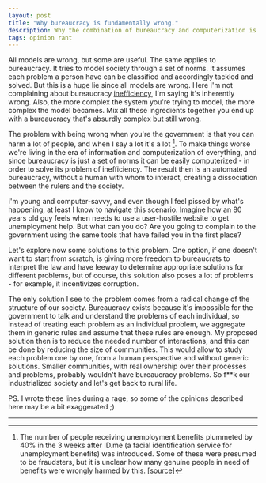 ```yaml
---
layout: post
title: "Why bureaucracy is fundamentally wrong."
description: Why the combination of bureaucracy and computerization is breaking our society.
tags: opinion rant
---
```


All models are wrong, but some are useful. The same applies to bureaucracy. It tries to model society through a set of norms. It assumes each problem a person have can be classified and accordingly tackled and solved. But this is a huge lie since all models are wrong. Here I'm not complaining about bureaucracy [inefficiency](https://www.youtube.com/watch?v=JtEkUmYecnk&ab_channel=gsom7), I'm saying it's inherently wrong. Also, the more complex the system you're trying to model, the more complex the model becames. Mix all these ingredients together you end up with a bureaucracy that's absurdly complex but still wrong.

The problem with being wrong when you're the government is that you can harm a lot of people, and when I say a lot it's a lot [^1]. To make things worse we're living in the era of information and computerization of everything, and since bureaucracy is just a set of norms it can be easily computerized - in order to solve its problem of inefficiency. The result then is an automated bureaucracy, without a human with whom to interact, creating a dissociation between the rulers and the society. 

I'm young and computer-savvy, and even though I feel pissed by what's happening, at least I know to navigate this scenario. Imagine how an 80 years old guy feels when needs to use a user-hostile website to get unemployment help. But what can you do? Are you going to complain to the government using the same tools that have failed you in the first place?

Let's explore now some solutions to this problem. One option, if one doesn't want to start from scratch, is giving more freedom to bureaucrats to interpret the law and have leeway to determine appropriate solutions for different problems, but of course, this solution also poses a lot of problems - for example, it incentivizes corruption.

The only solution I see to the problem comes from a radical change of the structure of our society. Bureaucracy exists because it's impossible for the government to talk and understand the problems of each individual, so instead of treating each problem as an individual problem, we aggregate them in generic rules and assume that these rules are enough. My proposed solution then is to reduce the needed number of interactions, and this can be done by reducing the size of communities. This would allow to study each problem one by one, from a human perspective and without generic solutions. Smaller communities, with real ownership over their processes and problems, probably wouldn't have bureaucracy problems. So f**k our industrialized society and let's get back to rural life.  

PS. I wrote these lines during a rage, so some of the opinions described here may be a bit exaggerated ;)
 

---

[^1]: The number of people receiving unemployment benefits plummeted by 40% in the 3 weeks after ID.me (a facial identification service for unemployment benefits) was introduced. Some of these were presumed to be fraudsters, but it is unclear how many genuine people in need of benefits were wrongly harmed by this. [[source](https://www.fast.ai/2022/05/17/societal-harms/)]